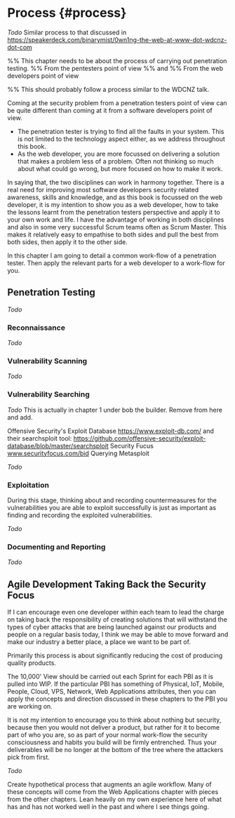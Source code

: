 # Process {#process}

_Todo_ Similar process to that discussed in https://speakerdeck.com/binarymist/0wn1ng-the-web-at-www-dot-wdcnz-dot-com

%% This chapter needs to be about the process of carrying out penetration testing.
%% From the pentesters point of view
%%    and
%% From the web developers point of view

%% This should probably follow a process similar to the WDCNZ talk.


Coming at the security problem from a penetration testers point of view can be quite different than coming at it from a software developers point of view.

* The penetration tester is trying to find all the faults in your system. This is not limited to the technology aspect either, as we address throughout this book.
* As the web developer, you are more focussed on delivering a solution that makes a problem less of a problem. Often not thinking so much about what could go wrong, but more focused on how to make it work.

In saying that, the two disciplines can work in harmony together. There is a real need for improving most software developers security related awareness, skills and knowledge, and as this book is focussed on the web developer, it is my intention to show you as a web developer, how to take the lessons learnt from the penetration testers perspective and apply it to your own work and life. I have the advantage of working in both disciplines and also in some very successful Scrum teams often as Scrum Master. This makes it relatively easy to empathise to both sides and pull the best from both sides, then apply it to the other side.

In this chapter I am going to detail a common work-flow of a penetration tester. Then apply the relevant parts for a web developer to a work-flow for you.

## Penetration Testing

_Todo_

### Reconnaissance

_Todo_

### Vulnerability Scanning

_Todo_

### Vulnerability Searching

_Todo_ This is actually in chapter 1 under bob the builder. Remove from here and add.

   Offensive Security's Exploit Database https://www.exploit-db.com/
      and their searchsploit tool: https://github.com/offensive-security/exploit-database/blob/master/searchsploit
   Security Fucus www.securityfocus.com/bid
   Querying Metasploit

_Todo_

### Exploitation

During this stage, thinking about and recording countermeasures for the vulnerabilities you are able to exploit successfully is just as important as finding and recording the exploited vulnerabilities.

_Todo_

### Documenting and Reporting

_Todo_

## Agile Development Taking Back the Security Focus

If I can encourage even one developer within each team to lead the charge on taking back the responsibility of creating solutions that will withstand the types of cyber attacks that are being launched against our products and people on a regular basis today, I think we may be able to move forward and make our industry a better place, a place we want to be part of.

Primarily this process is about significantly reducing the cost of producing quality products.

The 10,000' View should be carried out each Sprint for each PBI as it is pulled into WIP. If the particular PBI has something of Physical, IoT, Mobile, People, Cloud, VPS, Network, Web Applications attributes, then you can apply the concepts and direction discussed in these chapters to the PBI you are working on.

It is not my intention to encourage you to think about nothing but security, because then you would not deliver a product, but rather for it to become part of who you are, so as part of your normal work-flow the security consciousness and habits you build will be firmly entrenched. Thus your deliverables will be no longer at the bottom of the tree where the attackers pick from first.


_Todo_

Create hypothetical process that augments an agile workflow. Many of these concepts will come from the Web Applications chapter with pieces from the other chapters. Lean heavily on my own experience here of what has and has not worked well in the past and where I see things going.


